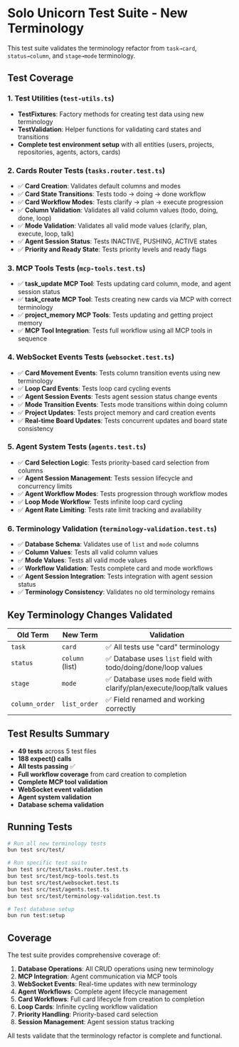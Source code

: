 # Solo Unicorn Test Suite - New Terminology

This test suite validates the terminology refactor from `task→card`, `status→column`, and `stage→mode` terminology.

## Test Coverage

### 1. Test Utilities (`test-utils.ts`)
- **TestFixtures**: Factory methods for creating test data using new terminology
- **TestValidation**: Helper functions for validating card states and transitions
- **Complete test environment setup** with all entities (users, projects, repositories, agents, actors, cards)

### 2. Cards Router Tests (`tasks.router.test.ts`) 
- ✅ **Card Creation**: Validates default columns and modes
- ✅ **Card State Transitions**: Tests todo → doing → done workflow
- ✅ **Card Workflow Modes**: Tests clarify → plan → execute progression  
- ✅ **Column Validation**: Validates all valid column values (todo, doing, done, loop)
- ✅ **Mode Validation**: Validates all valid mode values (clarify, plan, execute, loop, talk)
- ✅ **Agent Session Status**: Tests INACTIVE, PUSHING, ACTIVE states
- ✅ **Priority and Ready State**: Tests priority levels and ready flags

### 3. MCP Tools Tests (`mcp-tools.test.ts`)
- ✅ **task_update MCP Tool**: Tests updating card column, mode, and agent session status
- ✅ **task_create MCP Tool**: Tests creating new cards via MCP with correct terminology
- ✅ **project_memory MCP Tools**: Tests updating and getting project memory
- ✅ **MCP Tool Integration**: Tests full workflow using all MCP tools in sequence

### 4. WebSocket Events Tests (`websocket.test.ts`)
- ✅ **Card Movement Events**: Tests column transition events using new terminology
- ✅ **Loop Card Events**: Tests loop card cycling events
- ✅ **Agent Session Events**: Tests agent session status change events
- ✅ **Mode Transition Events**: Tests mode transitions within doing column
- ✅ **Project Updates**: Tests project memory and card creation events
- ✅ **Real-time Board Updates**: Tests concurrent updates and board state consistency

### 5. Agent System Tests (`agents.test.ts`)
- ✅ **Card Selection Logic**: Tests priority-based card selection from columns
- ✅ **Agent Session Management**: Tests session lifecycle and concurrency limits
- ✅ **Agent Workflow Modes**: Tests progression through workflow modes
- ✅ **Loop Mode Workflow**: Tests infinite loop card cycling
- ✅ **Agent Rate Limiting**: Tests rate limit tracking and availability

### 6. Terminology Validation (`terminology-validation.test.ts`)
- ✅ **Database Schema**: Validates use of `list` and `mode` columns
- ✅ **Column Values**: Tests all valid column values
- ✅ **Mode Values**: Tests all valid mode values  
- ✅ **Workflow Validation**: Tests complete card and mode workflows
- ✅ **Agent Session Integration**: Tests integration with agent session status
- ✅ **Terminology Consistency**: Validates no old terminology remains

## Key Terminology Changes Validated

| Old Term | New Term | Validation |
|----------|----------|------------|
| `task` | `card` | ✅ All tests use "card" terminology |
| `status` | `column` (list) | ✅ Database uses `list` field with todo/doing/done/loop values |
| `stage` | `mode` | ✅ Database uses `mode` field with clarify/plan/execute/loop/talk values |
| `column_order` | `list_order` | ✅ Field renamed and working correctly |

## Test Results Summary

- **49 tests** across 5 test files
- **188 expect() calls** 
- **All tests passing** ✅
- **Full workflow coverage** from card creation to completion
- **Complete MCP tool validation** 
- **WebSocket event validation**
- **Agent system validation**
- **Database schema validation**

## Running Tests

```bash
# Run all new terminology tests
bun test src/test/

# Run specific test suite
bun test src/test/tasks.router.test.ts
bun test src/test/mcp-tools.test.ts
bun test src/test/websocket.test.ts
bun test src/test/agents.test.ts
bun test src/test/terminology-validation.test.ts

# Test database setup
bun run test:setup
```

## Coverage

The test suite provides comprehensive coverage of:

1. **Database Operations**: All CRUD operations using new terminology
2. **MCP Integration**: Agent communication via MCP tools
3. **WebSocket Events**: Real-time updates with new terminology
4. **Agent Workflows**: Complete agent lifecycle management
5. **Card Workflows**: Full card lifecycle from creation to completion
6. **Loop Cards**: Infinite cycling workflow validation
7. **Priority Handling**: Priority-based card selection
8. **Session Management**: Agent session status tracking

All tests validate that the terminology refactor is complete and functional.
